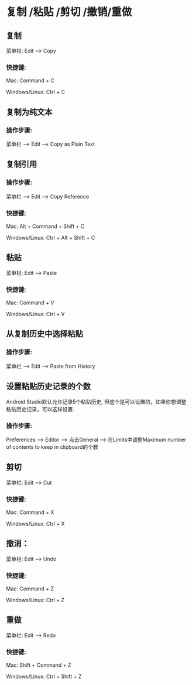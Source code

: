 # 复制 \/粘贴 \/剪切 \/撤销\/重做

## 复制

菜单栏: Edit —&gt; Copy

### 快捷键:

Mac: Command + C

Windows\/Linux: Ctrl + C

## 复制为纯文本

### 操作步骤:

菜单栏 —&gt; Edit —&gt; Copy as Plain Text

## 复制引用

### 操作步骤:

菜单栏 —&gt; Edit —&gt; Copy Reference

### 快捷键:

Mac: Alt + Command + Shift + C

Windows\/Linux: Ctrl + Alt + Shift + C

## 粘贴

菜单栏: Edit —&gt; Paste

### 快捷键:

Mac: Command + V

Windows\/Linux: Ctrl + V

## 从复制历史中选择粘贴

### 操作步骤:

菜单栏 —&gt; Edit —&gt; Paste from History

## 设置粘贴历史记录的个数

Android Studio默认允许记录5个粘贴历史, 但这个是可以设置的，如果你想调整粘贴历史记录，可以这样设置.

### 操作步骤:

Preferences —&gt; Editor —&gt; 点击General —&gt; 在Limits中调整Maximum number of contents to keep in clipboard的个数

## 剪切

菜单栏: Edit —&gt; Cut

### 快捷键:

Mac: Command + X

Windows\/Linux: Ctrl + X

## 撤消：

菜单栏: Edit —&gt; Undo

### 快捷键:

Mac: Command + Z

Windows\/Linux: Ctrl + Z

## 重做

菜单栏: Edit —&gt; Redo

### 快捷键:

Mac: Shift + Command + Z

Windows\/Linux: Ctrl + Shift + Z

## 


